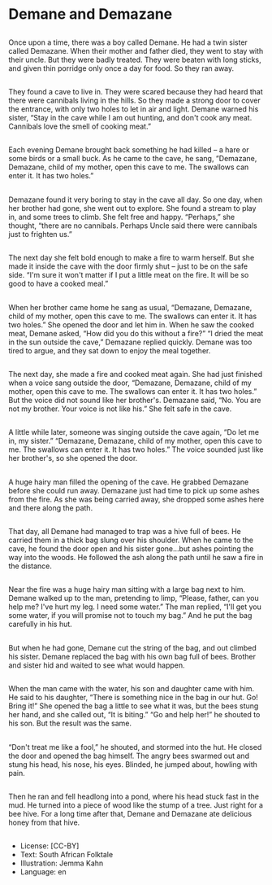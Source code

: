 # Demane and Demazane

##
Once upon a time, there was a boy called Demane.
He had a twin sister called Demazane.
When their mother and father died, they went to stay with their uncle.
But they were badly treated.
They were beaten with long sticks, and given thin porridge only once a day for food.
So they ran away.

##
They found a cave to live in. They
were scared because they had
heard that there were cannibals
living in the hills.
So they made a strong door to
cover the entrance, with only two
holes to let in air and light.
Demane warned his sister, “Stay in
the cave while I am out hunting,
and don't cook any meat. Cannibals
love the smell of cooking meat.”

##
Each evening Demane brought back
something he had killed – a hare or
some birds or a small buck.
As he came to the cave, he sang,
“Demazane, Demazane, child of
my mother, open this cave to me.
The swallows can enter it. It has
two holes.”

##
Demazane found it very boring to
stay in the cave all day. So one day,
when her brother had gone, she
went out to explore.
She found a stream to play in, and
some trees to climb. She felt free
and happy. “Perhaps,” she thought,
“there are no cannibals. Perhaps
Uncle said there were cannibals just
to frighten us.”

##
The next day she felt bold enough to make a fire to warm herself.
But she made it inside the cave with the door firmly shut – just to be on the safe side.
“I'm sure it won't matter if I put a little meat on the fire. It will be so good to have a cooked
meal.”

##
When her brother came home he
sang as usual,
“Demazane, Demazane, child of
my mother, open this cave to me.
The swallows can enter it. It has
two holes.”
She opened the door and let him in.
When he saw the cooked meat,
Demane asked, “How did you do
this without a fire?”
“I dried the meat in the sun outside
the cave,” Demazane replied
quickly. Demane was too tired to
argue, and they sat down to enjoy
the meal together.

##
The next day, she made a fire and
cooked meat again. She had just
finished when a voice sang outside
the door,
“Demazane, Demazane, child of
my mother, open this cave to me.
The swallows can enter it.
It has two holes.”
But the voice did not sound like her
brother's. Demazane said, “No. You
are not my brother. Your voice is not
like his.” She felt safe in the cave.

##
A little while later, someone was
singing outside the cave again, “Do
let me in, my sister.”
“Demazane, Demazane, child of
my mother, open this cave to me.
The swallows can enter it. It has
two holes.”
The voice sounded just like her
brother's, so she opened the door.

##
A huge hairy man filled the opening
of the cave. He grabbed Demazane
before she could run away.
Demazane just had time to pick up
some ashes from the fire.
As she was being carried away, she
dropped some ashes here and there
along the path.

##
That day, all Demane had managed
to trap was a hive full of bees. He
carried them in a thick bag slung
over his shoulder.
When he came to the cave, he
found the door open and his sister
gone...but ashes pointing the way
into the woods.
He followed the ash along the path
until he saw a fire in the distance.

##
Near the fire was a huge hairy man
sitting with a large bag next to him.
Demane walked up to the man,
pretending to limp, “Please, father,
can you help me? I've hurt my leg. I
need some water.”
The man replied, “I'll get you some
water, if you will promise not to
touch my bag.” And he put the bag
carefully in his hut.

##
But when he had gone, Demane cut
the string of the bag, and out
climbed his sister.
Demane replaced the bag with his
own bag full of bees. Brother and
sister hid and waited to see what
would happen.

##
When the man came with the
water, his son and daughter came
with him.
He said to his daughter, “There is
something nice in the bag in our
hut. Go! Bring it!”
She opened the bag a little to see
what it was, but the bees stung her
hand, and she called out, “It is
biting.”
“Go and help her!” he shouted to
his son. But the result was the
same.

##
“Don't treat me like a fool,” he
shouted, and stormed into the hut.
He closed the door and opened the
bag himself.
The angry bees swarmed out and
stung his head, his nose, his eyes.
Blinded, he jumped about, howling
with pain.

##
Then he ran and fell headlong into a
pond, where his head stuck fast in
the mud.
He turned into a piece of wood like
the stump of a tree. Just right for a
bee hive.
For a long time after that, Demane
and Demazane ate delicious honey
from that hive.

##
* License: [CC-BY]
* Text: South African Folktale
* Illustration: Jemma Kahn
* Language: en
